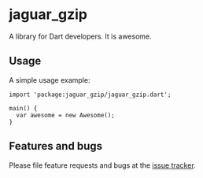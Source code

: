 # jaguar_gzip

A library for Dart developers. It is awesome.

## Usage

A simple usage example:

    import 'package:jaguar_gzip/jaguar_gzip.dart';

    main() {
      var awesome = new Awesome();
    }

## Features and bugs

Please file feature requests and bugs at the [issue tracker][tracker].

[tracker]: http://example.com/issues/replaceme
